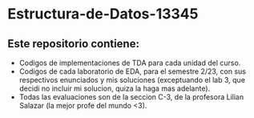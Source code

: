 # Estructura-de-Datos-13345
## Este repositorio contiene:
- Codigos de implementaciones de TDA para cada unidad del curso.
- Codigos de cada laboratorio de EDA, para el semestre 2/23, con sus respectivos enunciados y mis soluciones (exceptuando el lab 3, que decidi no incluir mi solucion, quiza la haga mas adelante).
- Todas las evaluaciones son de la seccion C-3, de la profesora Lilian Salazar (la mejor profe del mundo <3).
